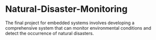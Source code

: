 # Natural-Disaster-Monitoring
The final project for embedded systems involves developing a comprehensive system that can monitor environmental conditions and detect the occurrence of natural disasters.
